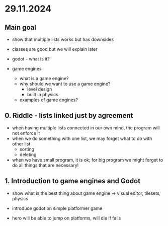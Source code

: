 # 29.11.2024

## Main goal

- show that multiple lists works but has downsides
- classes are good but we will explain later

- godot - what is it?

- game engines
  - what is a game engine?
  - why should we want to use a game engine?
    - level design
    - built in physics
  - examples of game engines?

## 0. Riddle - lists linked just by agreement

- when having multiple lists connected in our own mind, the program will not enforce it
- when we do something with one list, we may forget what to do with other list
  - sorting
  - deleting
- when we have small program, it is ok; for big program we might forget to do all things that are necessary!

## 1. Introduction to game engines and Godot

- show what is the best thing about game engine -> visual editor, tilesets, physics

- introduce godot on simple platformer game
- hero will be able to jump on platforms, will die if falls 